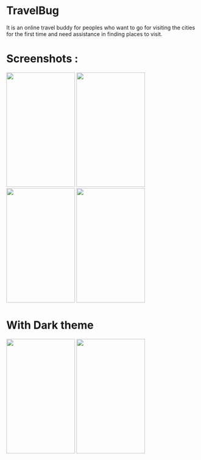 # TravelBug
It is an online travel buddy for peoples who want to go for visiting the cities for the first time and need assistance in finding places to visit.

# Screenshots :

<img src="https://user-images.githubusercontent.com/67406041/160297583-cada620b-edad-499c-9533-be7746f53015.jpg" width="180" height="300">

<img src="https://user-images.githubusercontent.com/67406041/160297615-983522a8-4f34-4669-b0ea-3521295f5cf2.jpg" width="180" height="300">

<img src="https://user-images.githubusercontent.com/67406041/160297617-4ebc1f86-03d8-442e-8872-9e70b561ec07.jpg" width="180" height="300">  

<img src="https://user-images.githubusercontent.com/67406041/160297620-594aaec5-f460-4c73-81f1-4818987d5eb3.jpg" width="180" height="300">

# With Dark theme

<img src="https://user-images.githubusercontent.com/67406041/160297634-1b10d53d-79cb-4632-8923-0b5ff1ca1b30.jpg" width="180" height="300">

<img src="https://user-images.githubusercontent.com/67406041/160297643-7a87f838-6f0c-4cb8-96a3-7d753a493c86.jpg" width="180" height="300">
